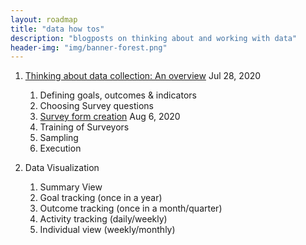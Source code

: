 ```yaml
---
layout: roadmap
title: "data how tos"
description: "blogposts on thinking about and working with data"
header-img: "img/banner-forest.png"
---
```


1. [Thinking about data collection: An overview](/blog/data-how-tos/Thinking-about-data-collection-overview) Jul 28, 2020 <br>
   1. Defining goals, outcomes & indicators
   2. Choosing Survey questions
   3. [Survey form creation](/blog/data-how-tos/data-coll-choices-survey-form-creation) Aug 6, 2020
   4. Training of Surveyors
   5. Sampling
   6. Execution

2. Data Visualization 
   1. Summary View
   2. Goal tracking (once in a year)
   3. Outcome tracking (once in a month/quarter)
   4. Activity tracking (daily/weekly)
   5. Individual view (weekly/monthly)
    


